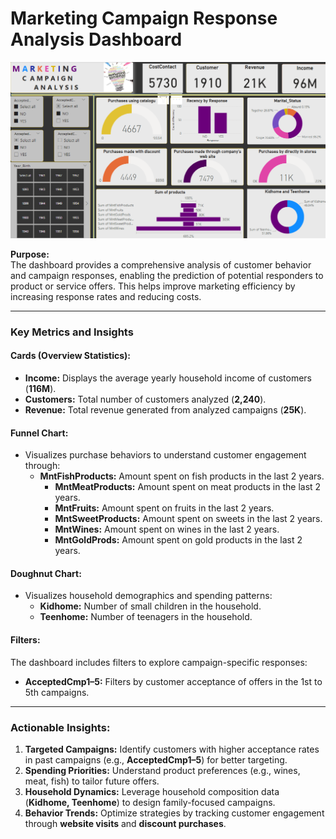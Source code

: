 # Marketing Campaign Response Analysis Dashboard

![Dashboard Screenshot](./Marketing%20Campaign/marketing%20analysis.png)


**Purpose:**  
The dashboard provides a comprehensive analysis of customer behavior and campaign responses, enabling the prediction of potential responders to product or service offers. This helps improve marketing efficiency by increasing response rates and reducing costs.  

---

### **Key Metrics and Insights**  

#### **Cards (Overview Statistics):**  
- **Income:** Displays the average yearly household income of customers (**116M**).  
- **Customers:** Total number of customers analyzed (**2,240**).  
- **Revenue:** Total revenue generated from analyzed campaigns (**25K**).  

#### **Funnel Chart:**  
- Visualizes purchase behaviors to understand customer engagement through:
  - **MntFishProducts:** Amount spent on fish products in the last 2 years.  
    - **MntMeatProducts:** Amount spent on meat products in the last 2 years.  
    - **MntFruits:** Amount spent on fruits in the last 2 years.  
    - **MntSweetProducts:** Amount spent on sweets in the last 2 years.  
    - **MntWines:** Amount spent on wines in the last 2 years.  
    - **MntGoldProds:** Amount spent on gold products in the last 2 years.  
 
  
#### **Doughnut Chart:**  
- Visualizes household demographics and spending patterns:  
  - **Kidhome:** Number of small children in the household.  
  - **Teenhome:** Number of teenagers in the household.  
     
    
#### **Filters:**  
The dashboard includes filters to explore campaign-specific responses:  
- **AcceptedCmp1–5:** Filters by customer acceptance of offers in the 1st to 5th campaigns.    

---

### **Actionable Insights:**  
1. **Targeted Campaigns:** Identify customers with higher acceptance rates in past campaigns (e.g., **AcceptedCmp1–5**) for better targeting.  
2. **Spending Priorities:** Understand product preferences (e.g., wines, meat, fish) to tailor future offers.  
3. **Household Dynamics:** Leverage household composition data (**Kidhome, Teenhome**) to design family-focused campaigns.  
4. **Behavior Trends:** Optimize strategies by tracking customer engagement through **website visits** and **discount purchases**.  

